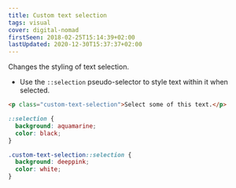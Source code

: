 ```yaml
---
title: Custom text selection
tags: visual
cover: digital-nomad
firstSeen: 2018-02-25T15:14:39+02:00
lastUpdated: 2020-12-30T15:37:37+02:00
---
```


Changes the styling of text selection.

- Use the `::selection` pseudo-selector to style text within it when selected.

```html
<p class="custom-text-selection">Select some of this text.</p>
```

```css
::selection {
  background: aquamarine;
  color: black;
}

.custom-text-selection::selection {
  background: deeppink;
  color: white;
}
```
